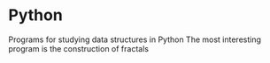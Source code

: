 # Python
Programs for studying data structures in Python
The most interesting program is the construction of fractals
